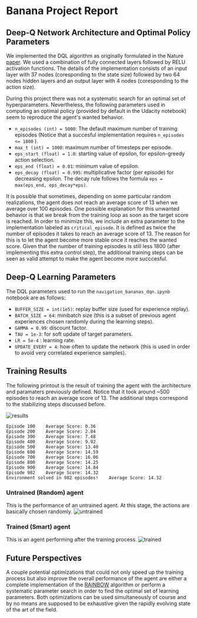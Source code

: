 # Banana Project Report

## Deep-Q Network Architecture and Optimal Policy Parameters

We implemented the DQL algorithm as originally formulated in the Nature [paper](https://www.nature.com/articles/nature14236). We used a combination of fully connected layers followed by RELU activation functions. The details of the implementation consists of an input layer with 37 nodes (coresponding to the state size) followed by two 64 nodes hidden layers and an output layer with 4 nodes (coresponding to the action size).

During this project there was not a systematic search for an optimal set of hyperparameters. Nevertheless, the following parameters used in computing an optimal policy (provided by default in the Udacity notebook) seem to reproduce the agent's wanted behavior. 

-  `n_episodes (int) = 5000`: The default maximum number of training episodes (Notice that a succesful implementation requires `n_episodes <= 1800` ).
- `max_t (int) = 1000`: maximum number of timesteps per episode.
- `eps_start (float) = 1.0`: starting value of epsilon, for epsilon-greedy action selection.
- `eps_end (float) = 0.01`: minimum value of epsilon.
- `eps_decay (float) = 0.995`: multiplicative factor (per episode) for decreasing epsilon. The decay rule follows the formula `eps = max(eps_end, eps_decay*eps)`.

It is possible that sometimes, depending on some particular random realizations, the agent does not reach an average score of 13 when we average over 100 episodes. One possible explanation for this unwanted behavior is that we break from the training loop as soon as the target score is reached. In order to minimize this, we include an extra parameter to the implementation labeled as `critical_episode`. It is defined as twice the number of episodes it takes to reach an average score of 13. The reason for this is to let the agent become more stable once it reaches the wanted score. Given that the number of training episodes is still less 1800 (after implementing this extra control step), the additional training steps can be seen as valid attempt to make the agent become more succcesful. 

## Deep-Q Learning Parameters

The DQL parameters used to run the `navigation_bananas_dqn.ipynb` notebook are as follows:

- `BUFFER_SIZE = int(1e5)`:  replay buffer size (used for experience replay).
- `BATCH_SIZE = 64`: minibatch size (this is a subset of previous agent experiences chosen randomly during the learning steps).
- `GAMMA = 0.99`: discount factor.
- `TAU = 1e-3`: for soft update of target parameters.
- `LR = 5e-4` : learning rate. 
- `UPDATE_EVERY = 4`: how often to update the network (this is used in order to avoid very correlated experience samples).


## Training Results
The following printout is the result of training the agent with the architecture and paramaters previously defined. Notice that it took around ~500 episodes to reach an average score of 13. The additional steps correspond to the stabilizing steps discussed before.

![results](/Score_vs_Episodes.png)

```
Episode 100    Average Score: 0.36
Episode 200    Average Score: 2.84
Episode 300    Average Score: 7.48
Episode 400    Average Score: 9.92
Episode 500    Average Score: 13.40
Episode 600    Average Score: 14.59
Episode 700    Average Score: 16.06
Episode 800    Average Score: 14.25
Episode 900    Average Score: 14.84
Episode 982    Average Score: 14.32
Environment solved in 982 episodes!    Average Score: 14.32
```

### Untrained (Random) agent
This is the performance of an untrained agent. At this stage, the actions are basically chosen randomly.
![untrained](Gifs/random_agent.gif)

### Trained (Smart) agent
This is an agent performing after the training process.
![trained](Gifs/smart_agent.gif)

## Future Perspectives

A couple potential optimizations that could not only speed up the training process but also improve the overall performance of the agent are either a complete implementation of the [RAINBOW](https://arxiv.org/pdf/1710.02298.pdf) algorithm or perform a systematic parameter search in order to find the optimal set of learning parameters. Both optimizations can be used simultaneously of course and by no means are supposed to be exhaustive given the rapidly evolving state of the art of the field.
